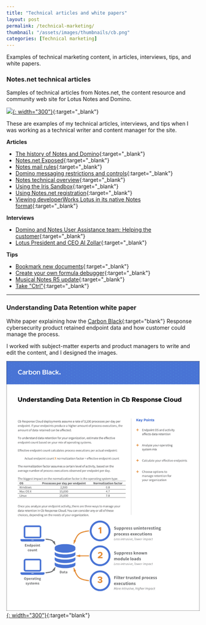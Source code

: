 ```yaml
---
title: "Technical articles and white papers"
layout: post
permalink: /technical-marketing/
thumbnail: "/assets/images/thumbnails/cb.png"
categories: [Technical marketing]
---
```

Examples of technical marketing content, in articles, interviews, tips, and white papers.

### Notes.net technical articles
Samples of technical articles from Notes.net, the content resource and community web site for Lotus Notes and Domino.

[![](/assets/images/notesnet2002-Jan.png){: width="300"}](/assets/images/notesnet2002-Jan.png){:target="_blank"}

These are examples of my technical articles, interviews, and tips when I was working as a technical writer and content manager for the site.

**Articles**
- [The history of Notes and Domino](/assets/pdf/notesnet/history-notes-domino.pdf){:target="_blank"}
- [Notes.net Exposed](/assets/pdf/notesnet/award2.pdf){:target="_blank"}
- [Notes mail rules](/assets/pdf/notesnet/mailrule.pdf){:target="_blank"}
- [Domino messaging restrictions and controls](/assets/pdf/notesnet/msg-restrictions.pdf){:target="_blank"}
- [Notes technical overview](/assets/pdf/notesnet/ls-notes-technical-overview.pdf){:target="_blank"}
- [Using the Iris Sandbox](/assets/pdf/notesnet/using-iris-sandbox.pdf){:target="_blank"}
- [Using Notes.net registration](/assets/pdf/notesnet/using-notesnet-registration.pdf){:target="_blank"}
- [Viewing developerWorks Lotus in its native Notes format](/assets/pdf/notesnet/ls-native_notes.pdf){:target="_blank"}

**Interviews**
- [Domino and Notes User Assistance team: Helping the customer](/assets/pdf/notesnet/domino-notes-user-assistance.pdf){:target="_blank"}
- [Lotus President and CEO Al Zollar](/assets/pdf/notesnet/zollar.pdf){:target="_blank"}

**Tips**
- [Bookmark new documents](/assets/pdf/notesnet/bookmark-new-documents.pdf){:target="_blank"}
- [Create your own formula debugger](/assets/pdf/notesnet/create-your-own-formula-debugger.pdf){:target="_blank"}
- [Musical Notes R5 update](/assets/pdf/notesnet/musical-notes-r5-update.pdf){:target="_blank"}
- [Take "Ctrl"](/assets/pdf/notesnet/take-ctrl.pdf){:target="_blank"}

---

### Understanding Data Retention white paper
White paper explaining how the [Carbon Black](https://www.carbonblack.com/){:target="blank"} Response cybersecurity product retained endpoint data and how customer could manage the process.

I worked with subject-matter experts and product managers to write and edit the content, and I designed the images.

[![](/assets/images/cloud-data-retention.png){: width="300"}](/assets/pdf/cloud-data-retention.pdf){:target="blank"}
